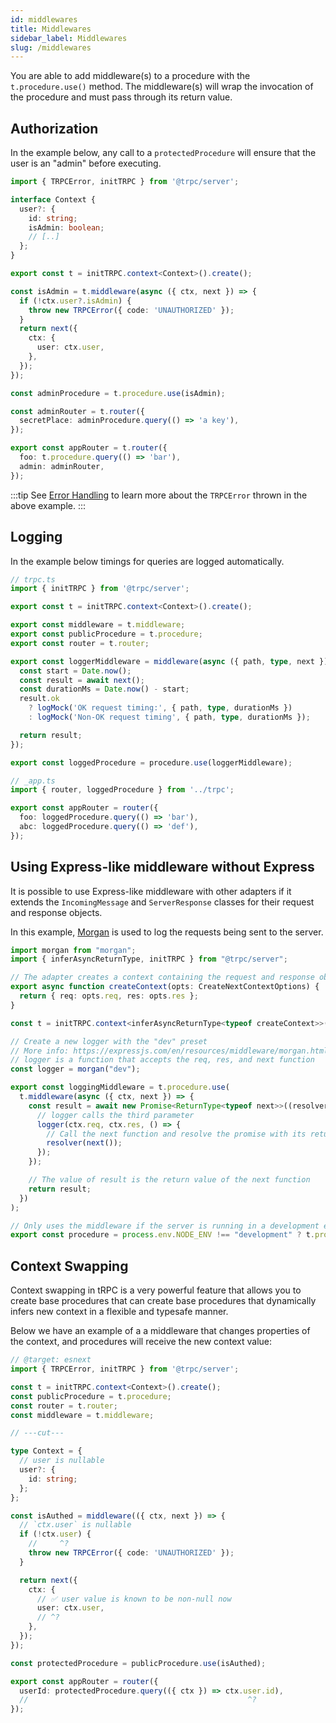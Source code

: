 ```yaml
---
id: middlewares
title: Middlewares
sidebar_label: Middlewares
slug: /middlewares
---
```


You are able to add middleware(s) to a procedure with the `t.procedure.use()` method. The middleware(s) will wrap the invocation of the procedure and must pass through its return value.

## Authorization

In the example below, any call to a `protectedProcedure` will ensure that the user is an "admin" before executing.

```ts
import { TRPCError, initTRPC } from '@trpc/server';

interface Context {
  user?: {
    id: string;
    isAdmin: boolean;
    // [..]
  };
}

export const t = initTRPC.context<Context>().create();

const isAdmin = t.middleware(async ({ ctx, next }) => {
  if (!ctx.user?.isAdmin) {
    throw new TRPCError({ code: 'UNAUTHORIZED' });
  }
  return next({
    ctx: {
      user: ctx.user,
    },
  });
});

const adminProcedure = t.procedure.use(isAdmin);

const adminRouter = t.router({
  secretPlace: adminProcedure.query(() => 'a key'),
});

export const appRouter = t.router({
  foo: t.procedure.query(() => 'bar'),
  admin: adminRouter,
});
```

:::tip
See [Error Handling](error-handling.md) to learn more about the `TRPCError` thrown in the above example.
:::

## Logging

In the example below timings for queries are logged automatically.

```ts
// trpc.ts
import { initTRPC } from '@trpc/server';

export const t = initTRPC.context<Context>().create();

export const middleware = t.middleware;
export const publicProcedure = t.procedure;
export const router = t.router;

export const loggerMiddleware = middleware(async ({ path, type, next }) => {
  const start = Date.now();
  const result = await next();
  const durationMs = Date.now() - start;
  result.ok
    ? logMock('OK request timing:', { path, type, durationMs })
    : logMock('Non-OK request timing', { path, type, durationMs });

  return result;
});

export const loggedProcedure = procedure.use(loggerMiddleware);

// _app.ts
import { router, loggedProcedure } from '../trpc';

export const appRouter = router({
  foo: loggedProcedure.query(() => 'bar'),
  abc: loggedProcedure.query(() => 'def'),
});
```

## Using Express-like middleware without Express

It is possible to use Express-like middleware with other adapters if it extends the `IncomingMessage` and `ServerResponse` classes for their request and response objects.

In this example, [Morgan](https://www.npmjs.com/package/morgan) is used to log the requests being sent to the server.

```ts
import morgan from "morgan";
import { inferAsyncReturnType, initTRPC } from "@trpc/server";

// The adapter creates a context containing the request and response objects
export async function createContext(opts: CreateNextContextOptions) {
  return { req: opts.req, res: opts.res };
}

const t = initTRPC.context<inferAsyncReturnType<typeof createContext>>().create();

// Create a new logger with the "dev" preset
// More info: https://expressjs.com/en/resources/middleware/morgan.html
// logger is a function that accepts the req, res, and next function
const logger = morgan("dev");

export const loggingMiddleware = t.procedure.use(
  t.middleware(async ({ ctx, next }) => {
    const result = await new Promise<ReturnType<typeof next>>((resolver) => {
      // logger calls the third parameter
      logger(ctx.req, ctx.res, () => {
        // Call the next function and resolve the promise with its returned value
        resolver(next());
      });
    });

    // The value of result is the return value of the next function
    return result;
  })
);

// Only uses the middleware if the server is running in a development environment
export const procedure = process.env.NODE_ENV !== "development" ? t.procedure : loggingMiddleware;
```

## Context Swapping

Context swapping in tRPC is a very powerful feature that allows you to create base procedures that can create base procedures that dynamically infers new context in a flexible and typesafe manner.

Below we have an example of a a middleware that changes properties of the context, and procedures will receive the new context value:

```ts twoslash
// @target: esnext
import { TRPCError, initTRPC } from '@trpc/server';

const t = initTRPC.context<Context>().create();
const publicProcedure = t.procedure;
const router = t.router;
const middleware = t.middleware;

// ---cut---

type Context = {
  // user is nullable
  user?: {
    id: string;
  };
};

const isAuthed = middleware(({ ctx, next }) => {
  // `ctx.user` is nullable
  if (!ctx.user) {
    //     ^?
    throw new TRPCError({ code: 'UNAUTHORIZED' });
  }

  return next({
    ctx: {
      // ✅ user value is known to be non-null now
      user: ctx.user,
      // ^?
    },
  });
});

const protectedProcedure = publicProcedure.use(isAuthed);

export const appRouter = router({
  userId: protectedProcedure.query(({ ctx }) => ctx.user.id),
  //                                                 ^?
});
```
